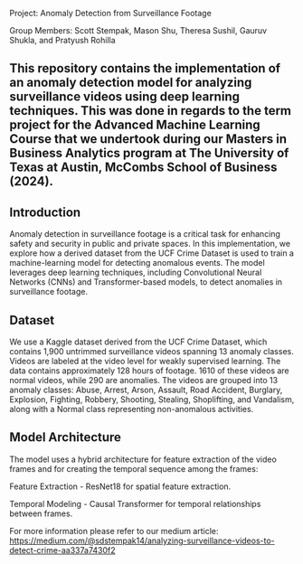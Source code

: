 Project: Anomaly Detection from Surveillance Footage

Group Members: Scott Stempak, Mason Shu, Theresa Sushil, Gauruv Shukla, and Pratyush Rohilla

## This repository contains the implementation of an anomaly detection model for analyzing surveillance videos using deep learning techniques. This was done in regards to the term project for the Advanced Machine Learning Course that we undertook during our Masters in Business Analytics program at The University of Texas at Austin, McCombs School of Business (2024).

## Introduction
Anomaly detection in surveillance footage is a critical task for enhancing safety and security in public and private spaces. In this implementation, we explore how a derived dataset from the UCF Crime Dataset is used to train a machine-learning model for detecting anomalous events. The model leverages deep learning techniques, including Convolutional Neural Networks (CNNs) and Transformer-based models, to detect anomalies in surveillance footage.

## Dataset
We use a Kaggle dataset derived from the UCF Crime Dataset, which contains 1,900 untrimmed surveillance videos spanning 13 anomaly classes. Videos are labeled at the video level for weakly supervised learning. The data contains approximately 128 hours of footage. 1610 of these videos are normal videos, while 290 are anomalies. The videos are grouped into 13 anomaly classes: Abuse, Arrest, Arson, Assault, Road Accident, Burglary, Explosion, Fighting, Robbery, Shooting, Stealing, Shoplifting, and Vandalism, along with a Normal class representing non-anomalous activities.

## Model Architecture
The model uses a hybrid architecture for feature extraction of the video frames and for creating the temporal sequence among the frames:

Feature Extraction - ResNet18 for spatial feature extraction.

Temporal Modeling - Causal Transformer for temporal relationships between frames.


For more information please refer to our medium article: https://medium.com/@sdstempak14/analyzing-surveillance-videos-to-detect-crime-aa337a7430f2 
